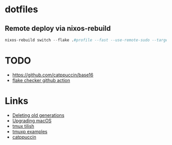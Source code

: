 # dotfiles

## Remote deploy via nixos-rebuild

```nix
nixos-rebuild switch --flake .#profile --fast --use-remote-sudo --target-host <user@host> --build-host <user@host> --verbose
```

# TODO

- https://github.com/catppuccin/base16
- [flake checker github action](https://determinate.systems/posts/flake-checker)

# Links

- [Deleting old generations](https://github.com/LnL7/nix-darwin/wiki/Deleting-old-generations)
- [Upgrading macOS](https://github.com/LnL7/nix-darwin/wiki/Upgrading-macOS)
- [tmux tilish](https://github.com/jabirali/tmux-tilish)
- [tmuxp examples](https://tmuxp.git-pull.com/configuration/examples.html)
- [catppuccin](https://github.com/catppuccin/catppuccin)
